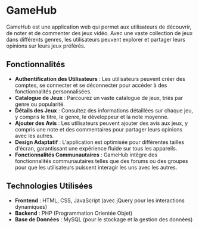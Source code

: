 # GameHub

GameHub est une application web qui permet aux utilisateurs de découvrir, de noter et de commenter des jeux vidéo. Avec une vaste collection de jeux dans différents genres, les utilisateurs peuvent explorer et partager leurs opinions sur leurs jeux préférés.

## Fonctionnalités

- **Authentification des Utilisateurs** : Les utilisateurs peuvent créer des comptes, se connecter et se déconnecter pour accéder à des fonctionnalités personnalisées.
- **Catalogue de Jeux** : Parcourez un vaste catalogue de jeux, triés par genre ou popularité.
- **Détails des Jeux** : Consultez des informations détaillées sur chaque jeu, y compris le titre, le genre, le développeur et la note moyenne.
- **Ajouter des Avis** : Les utilisateurs peuvent ajouter des avis aux jeux, y compris une note et des commentaires pour partager leurs opinions avec les autres.
- **Design Adaptatif** : L'application est optimisée pour différentes tailles d'écran, garantissant une expérience fluide sur tous les appareils.
- **Fonctionnalités Communautaires** : GameHub intègre des fonctionnalités communautaires telles que des forums ou des groupes pour que les utilisateurs puissent interagir les uns avec les autres.

## Technologies Utilisées

- **Frontend** : HTML, CSS, JavaScript (avec jQuery pour les interactions dynamiques)
- **Backend** : PHP (Programmation Orientée Objet)
- **Base de Données** : MySQL (pour le stockage et la gestion des données)

